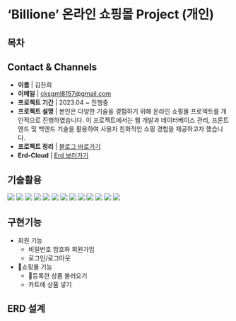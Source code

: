 # ‘Billione’ 온라인 쇼핑몰 Project (개인)

## 목차

## Contact & Channels
* <b>이름</b> | 김찬희
* <b>이메일</b> | cksgml8157@gmail.com
* <b>프로젝트 기간</b> | 2023.04 ~ 진행중
* <b>프로젝트 설명</b> | 본인은 다양한 기술을 경험하기 위해 온라인 쇼핑몰 프로젝트를 개인적으로 진행하였습니다. 이 프로젝트에서는 웹 개발과 데이터베이스 관리, 프론트엔드 및 백엔드 기술을 활용하여 사용자 친화적인 쇼핑 경험을 제공하고자 했습니다.
* <b>프로젝트 정리</b> | <a href="https://kimchanhee.notion.site/Billione-Project-5441dc169a74479abb2c01b54b74ced3?pvs=4">블로그 바로가기</a>
* <b>Erd-Cloud</b> | <a href="https://www.erdcloud.com/d/QdgtBjniGXa5cg5xA">Erd 보러가기</a>

## 기술활용
<img src="https://img.shields.io/badge/springboot-6DB33F?style=for-the-badge&logo=springboot&logoColor=white"> <img src="https://img.shields.io/badge/springsecurity-6DB33F?style=for-the-badge&logo=springsecurity&logoColor=white"> <img src="https://img.shields.io/badge/jpa-6DB33F?style=for-the-badge&logo=jpa&logoColor=white"> <img src="https://img.shields.io/badge/mysql-4479A1?style=for-the-badge&logo=mysql&logoColor=white"> 
<img src="https://img.shields.io/badge/thymeleaf-005F0F?style=for-the-badge&logo=thymeleaf&logoColor=white"> <img src="https://img.shields.io/badge/html5-E34F26?style=for-the-badge&logo=html5&logoColor=white"> <img src="https://img.shields.io/badge/css3-1572B6?style=for-the-badge&logo=css3&logoColor=white"> <img src="https://img.shields.io/badge/javascript-F7DF1E?style=for-the-badge&logo=javascript&logoColor=white"> <img src="https://img.shields.io/badge/jQuery-0769AD?style=for-the-badge&logo=jQuery&logoColor=white">
<img src="https://img.shields.io/badge/gradle-02303A?style=for-the-badge&logo=gradle&logoColor=white"> <img src="https://img.shields.io/badge/apachetomcat-F8DC75?style=for-the-badge&logo=apachetomcat&logoColor=white">
<img src="https://img.shields.io/badge/github-181717?style=for-the-badge&logo=github&logoColor=white"> <img src="https://img.shields.io/badge/intellijidea-000000?style=for-the-badge&logo=intellijidea&logoColor=white">

## 구현기능
* 회원 기능
  * 비밀번호 암호화 회원가입
  * 로그인/로그아웃
* 쇼핑몰 기능
  * 등록한 상품 불러오기
  * 카트에 상품 넣기
 
## ERD 설계
